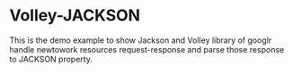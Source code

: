 Volley-JACKSON
==============
This is the demo example to show Jackson and Volley library of googlr handle newtowork resources request-response and parse those 
response to JACKSON property.
